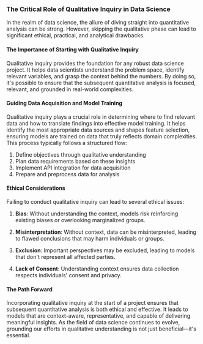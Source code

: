 ### The Critical Role of Qualitative Inquiry in Data Science

In the realm of data science, the allure of diving straight into quantitative analysis can be strong. However, skipping the qualitative phase can lead to significant ethical, practical, and analytical drawbacks.

#### The Importance of Starting with Qualitative Inquiry
Qualitative inquiry provides the foundation for any robust data science project. It helps data scientists understand the problem space, identify relevant variables, and grasp the context behind the numbers. By doing so, it's possible to ensure that the subsequent quantitative analysis is focused, relevant, and grounded in real-world complexities.

#### Guiding Data Acquisition and Model Training
Qualitative inquiry plays a crucial role in determining where to find relevant data and how to translate findings into effective model training. It helps identify the most appropriate data sources and shapes feature selection, ensuring models are trained on data that truly reflects domain complexities. This process typically follows a structured flow:

1. Define objectives through qualitative understanding
2. Plan data requirements based on these insights
3. Implement API integration for data acquisition
4. Prepare and preprocess data for analysis

#### Ethical Considerations
Failing to conduct qualitative inquiry can lead to several ethical issues:

1. **Bias**: Without understanding the context, models risk reinforcing existing biases or overlooking marginalized groups.

2. **Misinterpretation**: Without context, data can be misinterpreted, leading to flawed conclusions that may harm individuals or groups.

3. **Exclusion**: Important perspectives may be excluded, leading to models that don't represent all affected parties.

4. **Lack of Consent**: Understanding context ensures data collection respects individuals' consent and privacy.

#### The Path Forward
Incorporating qualitative inquiry at the start of a project ensures that subsequent quantitative analysis is both ethical and effective. It leads to models that are context-aware, representative, and capable of delivering meaningful insights. As the field of data science continues to evolve, grounding our efforts in qualitative understanding is not just beneficial—it's essential.
